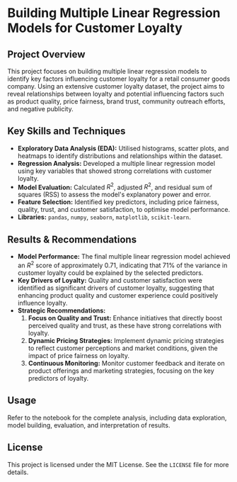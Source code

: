 # Building Multiple Linear Regression Models for Customer Loyalty

## Project Overview
This project focuses on building multiple linear regression models to identify key factors influencing customer loyalty for a retail consumer goods company. Using an extensive customer loyalty dataset, the project aims to reveal relationships between loyalty and potential influencing factors such as product quality, price fairness, brand trust, community outreach efforts, and negative publicity.

## Key Skills and Techniques
- **Exploratory Data Analysis (EDA):** Utilised histograms, scatter plots, and heatmaps to identify distributions and relationships within the dataset.
- **Regression Analysis:** Developed a multiple linear regression model using key variables that showed strong correlations with customer loyalty.
- **Model Evaluation:** Calculated $R^2$, adjusted $R^2$, and residual sum of squares (RSS) to assess the model's explanatory power and error.
- **Feature Selection:** Identified key predictors, including price fairness, quality, trust, and customer satisfaction, to optimise model performance.
- **Libraries:** `pandas`, `numpy`, `seaborn`, `matplotlib`, `scikit-learn`.

## Results & Recommendations
- **Model Performance:** The final multiple linear regression model achieved an $R^2$ score of approximately 0.71, indicating that 71% of the variance in customer loyalty could be explained by the selected predictors.
- **Key Drivers of Loyalty:** Quality and customer satisfaction were identified as significant drivers of customer loyalty, suggesting that enhancing product quality and customer experience could positively influence loyalty.
- **Strategic Recommendations:**
  1. **Focus on Quality and Trust:** Enhance initiatives that directly boost perceived quality and trust, as these have strong correlations with loyalty.
  2. **Dynamic Pricing Strategies:** Implement dynamic pricing strategies to reflect customer perceptions and market conditions, given the impact of price fairness on loyalty.
  3. **Continuous Monitoring:** Monitor customer feedback and iterate on product offerings and marketing strategies, focusing on the key predictors of loyalty.

## Usage
Refer to the notebook for the complete analysis, including data exploration, model building, evaluation, and interpretation of results.

## License
This project is licensed under the MIT License. See the `LICENSE` file for more details.
